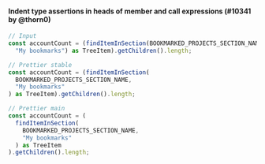 #### Indent type assertions in heads of member and call expressions (#10341 by @thorn0)

<!-- prettier-ignore -->
```ts
// Input
const accountCount = (findItemInSection(BOOKMARKED_PROJECTS_SECTION_NAME,
  "My bookmarks") as TreeItem).getChildren().length;

// Prettier stable
const accountCount = (findItemInSection(
  BOOKMARKED_PROJECTS_SECTION_NAME,
  "My bookmarks"
) as TreeItem).getChildren().length;

// Prettier main
const accountCount = (
  findItemInSection(
    BOOKMARKED_PROJECTS_SECTION_NAME,
    "My bookmarks"
  ) as TreeItem
).getChildren().length;
```
